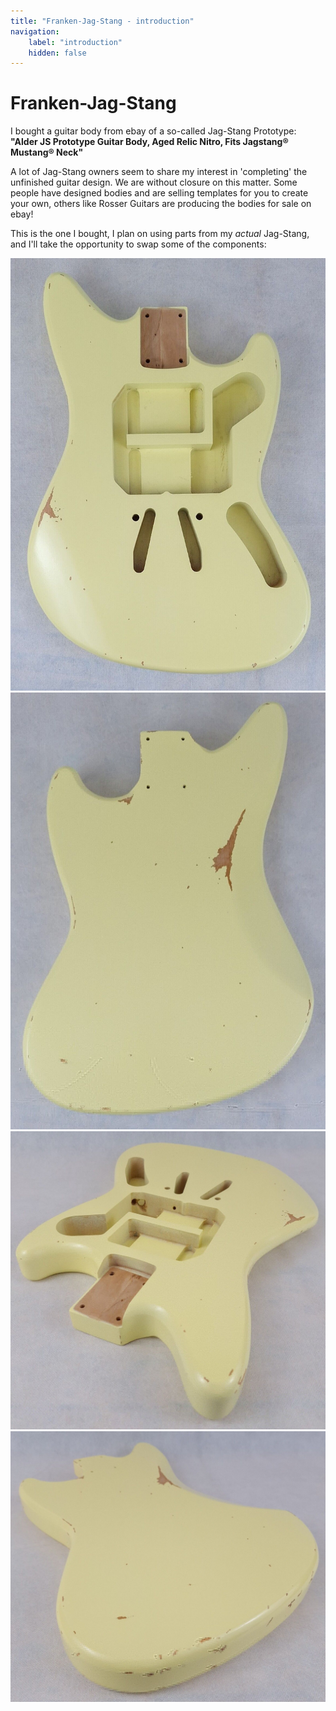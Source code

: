 ```yaml
---
title: "Franken-Jag-Stang - introduction"
navigation:
    label: "introduction"
    hidden: false
---
```

# Franken-Jag-Stang
I bought a guitar body from ebay of a so-called Jag-Stang Prototype: **"Alder JS Prototype Guitar Body, Aged Relic 
Nitro, Fits Jagstang® Mustang® Neck"**

A lot of Jag-Stang owners seem to share my interest in 'completing' the unfinished guitar design. We are without 
closure on this matter. Some people have designed bodies and are selling templates for you to create your own, 
others like Rosser Guitars are producing the bodies for sale on ebay!

This is the one I bought, I plan on using parts from my _actual_ Jag-Stang, and I'll take the opportunity to swap 
some of the components:

![Franken-Jag-Stang: fig 01](../../media/2024/02/jag-stang-prototype-01.jpg "Franken-Jag-Stang: fig 01")
![Franken-Jag-Stang: fig 02](../../media/2024/02/jag-stang-prototype-02.jpg "Franken-Jag-Stang: fig 02")
![Franken-Jag-Stang: fig 03](../../media/2024/02/jag-stang-prototype-03.jpg "Franken-Jag-Stang: fig 03")
![Franken-Jag-Stang: fig 04](../../media/2024/02/jag-stang-prototype-04.jpg "Franken-Jag-Stang: fig 04")